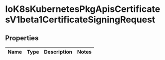 
# IoK8sKubernetesPkgApisCertificatesV1beta1CertificateSigningRequest

## Properties
Name | Type | Description | Notes
------------ | ------------- | ------------- | -------------



